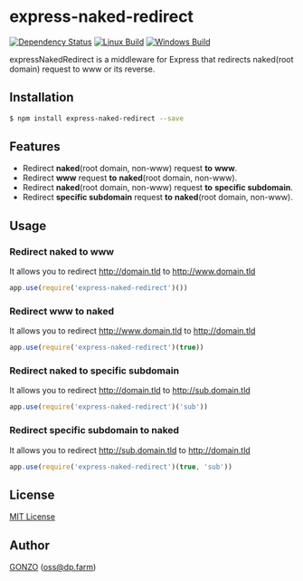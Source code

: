 express-naked-redirect
======================

[![Dependency Status](https://david-dm.org/why2pac/express-naked-redirect.svg)](https://david-dm.org/why2pac/express-naked-redirect)
[![Linux Build](https://img.shields.io/travis/why2pac/express-naked-redirect/master.svg?label=linux)](https://travis-ci.org/why2pac/express-naked-redirect)
[![Windows Build](https://img.shields.io/appveyor/ci/why2pac/express-naked-redirect/master.svg?label=windows)](https://ci.appveyor.com/project/why2pac/express-naked-redirect)

expressNakedRedirect is a middleware for Express that redirects naked(root domain) request to www or its reverse.

## Installation

```bash
$ npm install express-naked-redirect --save
```

## Features

* Redirect **naked**(root domain, non-www) request **to** **www**.
* Redirect **www** request **to** **naked**(root domain, non-www).
* Redirect **naked**(root domain, non-www) request **to** **specific subdomain**.
* Redirect **specific subdomain** request **to** **naked**(root domain, non-www).

## Usage

### Redirect naked to www

It allows you to redirect http://domain.tld to http://www.domain.tld

```Javascript
app.use(require('express-naked-redirect')())
```

### Redirect www to naked

It allows you to redirect http://www.domain.tld to http://domain.tld

```Javascript
app.use(require('express-naked-redirect')(true))
```

### Redirect naked to specific subdomain

It allows you to redirect http://domain.tld to http://sub.domain.tld

```Javascript
app.use(require('express-naked-redirect')('sub'))
```

### Redirect specific subdomain to naked

It allows you to redirect http://sub.domain.tld to http://domain.tld

```Javascript
app.use(require('express-naked-redirect')(true, 'sub'))
```

## License

[MIT License](http://www.opensource.org/licenses/mit-license.php)

## Author

[GONZO](https://github.com/why2pac) ([oss@dp.farm](mailto:oss@dp.farm))
